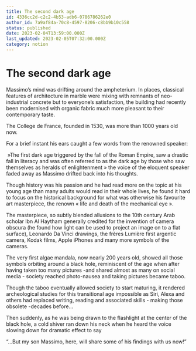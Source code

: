```yaml
---
title: The second dark age
id: 4336cc2d-c2c2-4b53-adb6-0786786262e0
author_id: 7a9af84a-70c8-4597-8206-c8bb9b10c558
status: published
date: 2023-02-04T13:59:00.000Z
last_updated: 2023-02-05T07:32:00.000Z
category: notion
---
```


# The second dark age


Massimo’s mind was drifting around the ampheterium. In places, classical features of architecture in marble were mixing with remnants of neo-industrial concrete but to everyone’s satisfaction, the building had recently been modernised with organic fabric much more pleasant to their contemporary taste.



The College de France, founded in 1530, was more than 1000 years old now. 

For a brief instant his ears caught a few words from the renowned speaker:

 »The first dark age triggered by the fall of the Roman Empire, saw a drastic fall in literacy and was often referred to as the dark age by those who saw themselves as heralds of enlightenment » the voice of the eloquent speaker faded away as Massimo drifted back into his thoughts.

Though history was his passion and he had read more on the topic at his young age than many adults would read in their whole lives, he found it hard to focus on the historical background for what was otherwise his favourite art masterpiece, the renown « life and death of the mechanical eye ».



The masterpiece, so subtly blended allusions to the 10th century Arab scholar Ibn Al Haytham generally credited for the invention of camera obscura (he found how light can be used to project an image on to a flat surface), Leonardo Da Vinci drawings, the frères Lumière first argentic camera, Kodak films, Apple iPhones and many more symbols of the cameras.

The very first algae mandala, now nearly 200 years old, showed all those symbols orbiting around a black hole, reminiscent of the age when after having taken too many pictures -and shared almost as many on social media - society reached photo-nausea and taking pictures became taboo. 

Though the taboo eventually allowed society to start maturing, it rendered archeological studies for this transitional age impossible as Siri, Alexa and others had replaced writing, reading and associated skills - making those obsolete -decades before…

Then suddenly, as he was being drawn to the flashlight at the center of the black hole, a cold shiver ran down his neck when he heard the voice slowing down for dramatic effect to say

“…But my son Massimo, here, will share some of his findings with us now!”





